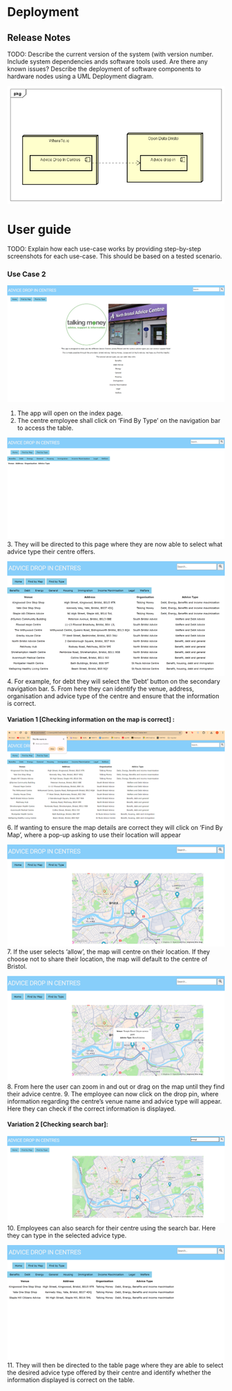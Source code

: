# Deployment

## Release Notes
TODO: Describe the current version of the system (with version number. Include system dependencies ands software tools used.
Are there any known issues? 
Describe the deployment of software components to hardware nodes using a UML Deployment diagram.

![Insert Deployment diagram here](images/DepDiagram.png)

# User guide
TODO: Explain how each use-case works by providing step-by-step screenshots for each use-case. This should be based on a tested scenario.

### Use Case 2
![Insert screenshots here](images/IndexPage.png)
1.	The app will open on the index page.
2.	The centre employee shall click on ‘Find By Type’ on the navigation bar to access the table.

![Insert screenshots here](images/Table4.png)
3.	They will be directed to this page where they are now able to select what advice type their centre offers.

![Insert screenshots here](images/Table.png)
4.	For example, for debt they will select the ‘Debt’ button on the secondary navigation bar. 
5.	From here they can identify the venue, address, organisation and advice type of the centre and ensure that the information is correct. 

#### Variation 1 [Checking information on the map is correct] :
![Insert screenshots here](images/TablePopUp.png)
6.	 If wanting to ensure the map details are correct they will click on ‘Find By Map’, where a pop-up asking to use their location will appear

![Insert screenshots here](images/Map.png)
7.	If the user selects ‘allow’, the map will centre on their location. If they choose not to share their location, the map will default to the centre of Bristol. 

![Insert screenshots here](images/MapPin.png)
8.	From here the user can zoom in and out or drag on the map until they find their advice centre.
9.	The employee can now click on the drop pin, where information regarding the centre’s venue name and advice type will appear. Here they can check if the correct information is displayed. 

#### Variation 2 [Checking search bar]:
![Insert screenshots here](images/MapSearch.png)
10.	Employees can also search for their centre using the search bar. Here they can type in the selected advice type.

![Insert screenshots here](images/Table3.png)
11.	They will then be directed to the table page where they are able to select the desired advice type offered by their centre and identify whether the information displayed is correct on the table. 


